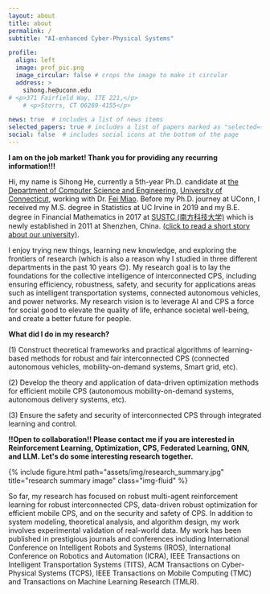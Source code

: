 ```yaml
---
layout: about
title: about
permalink: /
subtitle: "AI-enhanced Cyber-Physical Systems"

profile:
  align: left
  image: prof_pic.png
  image_circular: false # crops the image to make it circular
  address: >
    sihong.he@uconn.edu
# <p>371 Fairfield Way, ITE 221,</p>
    # <p>Storrs, CT 06269-4155</p>

news: true  # includes a list of news items
selected_papers: true # includes a list of papers marked as "selected={true}"
social: false  # includes social icons at the bottom of the page
---
```


<!-- Write your biography here. Tell the world about yourself. Link to your favorite [subreddit](http://reddit.com). You can put a picture in, too. The code is already in, just name your picture `prof_pic.jpg` and put it in the `img/` folder.

Put your address / P.O. box / other info right below your picture. You can also disable any these elements by editing `profile` property of the YAML header of your `_pages/about.md`. Edit `_bibliography/papers.bib` and Jekyll will render your [publications page](/al-folio/publications/) automatically.

Link to your social media connections, too. This theme is set up to use [Font Awesome icons](http://fortawesome.github.io/Font-Awesome/) and [Academicons](https://jpswalsh.github.io/academicons/), like the ones below. Add your Facebook, Twitter, LinkedIn, Google Scholar, or just disable all of them. -->

**I am on the job market! Thank you for providing any recurring information!!!**

Hi, my name is Sihong He, currently a 5th-year Ph.D. candidate at <a href='https://www.cse.uconn.edu'> the Department of Computer Science and Engineering</a>,  <a href='https://uconn.edu'>University of Connecticut</a>, working with Dr. [Fei Miao](http://feimiao.org). Before my Ph.D. journey at UConn, I received my M.S. degree in Statistics at UC Irvine in 2019 and my B.E. degree in Financial Mathematics in 2017 at [SUSTC (南方科技大学)](https://math.sustech.edu.cn/?lang=en) which is newly established in 2011 at Shenzhen, China. [(click to read a short story about our university)](https://www.nature.com/articles/nature.2012.10631). 

I enjoy trying new things, learning new knowledge, and exploring the frontiers of research (which is also a reason why I studied in three different departments in the past 10 years :blush:). My research goal is to lay the foundations for the collective intelligence of interconnected CPS, including ensuring efficiency, robustness, safety, and security for applications areas such as intelligent transportation systems, connected autonomous vehicles, and power networks. My research vision is to leverage AI and CPS a force for social good to elevate the quality of life, enhance societal well-being, and create a better future for people. 




<div class="row">
    <div class="col-sm-7 mt-6 mt-md-0">
      <p> <b> </b></p>
      <p> <b>What did I do in my research?</b></p>
      <p>
        (1) Construct theoretical frameworks and practical algorithms of learning-based methods for robust and fair interconnected CPS (connected autonomous vehicles, mobility-on-demand systems, Smart grid, etc).
      </p>
      <p>
        (2) Develop the theory and application of data-driven optimization methods for efficient mobile CPS (autonomous mobility-on-demand systems, autonomous delivery systems, etc).
      </p>
      <p>
        (3) Ensure the safety and security of interconnected CPS through integrated learning and control.
      </p>
      <p>
        <b>!!Open to collaboration!! Please contact me if you are interested in Reinforcement Learning, Optimization, CPS, Federated Learning, GNN, and LLM. Let's do some interesting research together.</b>
      </p>
    </div>
    <div class="col-sm-5 mt-3 mt-md-0">
        {% include figure.html path="assets/img/research_summary.jpg" title="research summary image" class="img-fluid" %}
    </div>
</div>


So far, my research has focused on robust multi-agent reinforcement learning for robust interconnected CPS, data-driven robust optimization for efficient mobile CPS, and on the security and safety of CPS. In addition to system modeling, theoretical analysis, and algorithm design, my work involves experimental validation of real-world data. My work has been published in prestigious journals and conferences including International Conference on Intelligent Robots and Systems (IROS), International Conference on Robotics and Automation (ICRA), IEEE Transactions on Intelligent Transportation Systems (TITS), ACM Transactions on Cyber-Physical Systems (TCPS), IEEE Transactions on Mobile Computing (TMC) and Transactions on Machine Learning Research (TMLR).  

